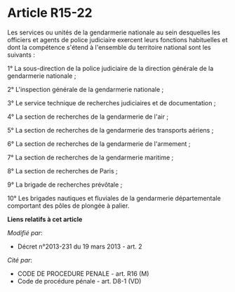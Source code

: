 # Article R15-22

Les services ou unités de la gendarmerie nationale au sein desquelles les officiers et agents de police judiciaire exercent
leurs fonctions habituelles et dont la compétence s'étend à l'ensemble du territoire national sont les suivants : 

1° La sous-direction de la police judiciaire de la direction générale de la gendarmerie nationale ; 

2° L'inspection générale de la gendarmerie nationale ; 

3° Le service technique de recherches judiciaires et de documentation ; 

4° La section de recherches de la gendarmerie de l'air ; 

5° La section de recherches de la gendarmerie des transports aériens ; 

6° La section de recherches de la gendarmerie de l'armement ; 

7° La section de recherches de la gendarmerie maritime ; 

8° La section de recherches de Paris ; 

9° La brigade de recherches prévôtale ; 

10° Les brigades nautiques et fluviales de la gendarmerie départementale comportant des pôles de plongée à palier.

**Liens relatifs à cet article**

_Modifié par_:

  - Décret n°2013-231 du 19 mars 2013 - art. 2

_Cité par_:

  - CODE DE PROCEDURE PENALE - art. R16 (M)
  - Code de procédure pénale - art. D8-1 (VD)
